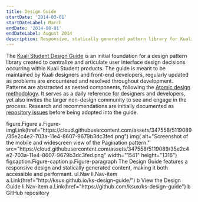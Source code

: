 ```yaml
---
title: Design Guide
startDate: '2014-03-01'
startDateLabel: March
endDate: '2014-08-01'
endDateLabel: August 2014
description: Responsive, statically generated pattern library for Kuali Student.
---
```


The [Kuali Student Design Guide](http://ksux.github.io/ks-design-guide/) is an initial foundation for a design pattern library created to centralize and articulate user interface design decisions occurring within Kuali Student products. The guide is meant to be maintained by Kuali designers and front-end developers, regularly updated as problems are encountered and resolved throughout development. Patterns are abstracted as nested components, following the [Atomic design methodology](http://bradfrost.com/blog/post/atomic-web-design/). It serves as a daily reference for designers and developers, yet also invites the larger non-design community to see and engage in the process. Research and recommendations are initially documented as [repository issues](https://github.com/ksux/ks-design-guide/issues) before being adopted into the guide.

<jade>
figure.Figure
  a.Figure-imgLink(href="https://cloud.githubusercontent.com/assets/347558/5119089/35e2c4e2-703a-11e4-8607-9679b3dc3fed.png")
    img(
      alt="Screenshot of the mobile and widescreen view of the Pagination pattern."
      src="https://cloud.githubusercontent.com/assets/347558/5119089/35e2c4e2-703a-11e4-8607-9679b3dc3fed.png" width="1541" height="1316")
  figcaption.Figure-caption
    p.Figure-paragraph The Design Guide features a responsive design and statically generated content, making it both accessible and performant.
    ul.Nav
      li.Nav-item
        a.Link(href="http://ksux.github.io/ks-design-guide/")
          b View the Design Guide
      li.Nav-item
        a.Link(href="https://github.com/ksux/ks-design-guide")
          b GitHub repository
</jade>
